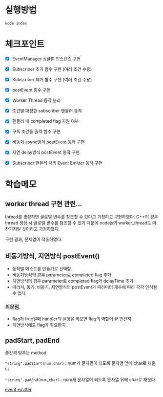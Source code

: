 # 실행방법
```
node index
```
# 체크포인트

- [x] EventManager 싱글톤 인스턴스 구현

- [x] Subscriber 추가 함수 구현 (여러 조건 수용)

- [x] Subscriber 제거 함수 구현 (여러 조건 수용)

- [x] postEvent 함수 구현

- [x] Worker Thread 동작 분리

- [x] 조건별 매칭한 subscriber 핸들러 동작

- [x] 핸들러 내 completed flag 지원 여부

- [x] 구독 조건들 출력 함수 구현

- [x] 비동기 async방식 postEvent 동작 구현

- [x] 지연 delay방식 postEvent 동작 구현

- [x] Subscriber 핸들러 처리 Event Emitter 동작 구현

# 학습메모



## worker thread 구현 관련...

thread를 생성하면 글로벌 변수를 참조할 수 있다고 가정하고 구현하였다.
C++의 경우 thread 생성 시 글로벌 변수를 참조할 수 있기 때문에 nodejs의 worker_thread도 마찬가지일 것이라고 가정하였다.

구현 결과, 문제없이 작동하였다.

## 비동기방식, 지연방식 postEvent()

* 동작별 메소드를 만들기로 선택함.
* 비동기방식의 경우 parameter로 completed flag 추가
* 지연방식의 경우 parameter로 completed flag와 delayTime 추가
* 따라서, 동기, 비동기, 지연방식의 postEvent가 파라미터 개수에 따라 각각 인식될 수 있다.

### 의문점.

* flag가 true일때 handler의 실행을 막으면 flag의 역할이 끝 인건지..
* 지연방식에도 flag가 필요한지..

## padStart, padEnd

줄간격 맞추는 method


```"string".padStart(num,char)``` : num개 문자열이 되도록 문자열 앞에 char로 채운다

```"string".padEnd(num,char)``` : num개 문자열이 되도록 문자열 뒤에 char로 채운다


[event emitter](https://www.huskyhoochu.com/nodejs-eventemitter/)